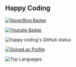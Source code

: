 ## Happy Coding
[![NaverBlog Badge](https://img.shields.io/badge/Coding%20Blog-555263?style=flat&logoColor=white)](https://blog.naver.com/happy_coding-)

[![Youtube Badge](https://img.shields.io/badge/Coding%20Youtube-555263?style=flat&logoColor=white)](https://www.youtube.com/channel/UCUe70G_YiHnNVPugrRVdlWA)

![happy coding's GitHub status](https://github-readme-stats.vercel.app/api?username=lmwmason&show_icons=true&theme=cobalt)

[![Solved.ac Profile](http://mazassumnida.wtf/api/generate_badge?boj=lmwmason)](https://solved.ac/lmwmason)

![Top Languages](https://github-readme-stats.vercel.app/api/top-langs/?username=lmwmason&layout=compact&theme=gruvbox)
<!--
**lmwmason/lmwmason** is a ✨ _special_ ✨ repository because its `README.md` (this file) appears on your GitHub profile.

Here are some ideas to get you started:

- 🔭 I’m currently working on ...
- 🌱 I’m currently learning ...
- 👯 I’m looking to collaborate on ...
- 🤔 I’m looking for help with ...
- 💬 Ask me about ...
- 📫 How to reach me: ...
- 😄 Pronouns: ...
- ⚡ Fun fact: ...
-->
